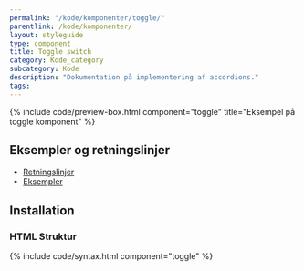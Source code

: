 ```yaml
---
permalink: "/kode/komponenter/toggle/"
parentlink: /kode/komponenter/
layout: styleguide
type: component
title: Toggle switch
category: Kode_category
subcategory: Kode
description: "Dokumentation på implementering af accordions."
tags: 
---
```


{% include code/preview-box.html component="toggle" title="Eksempel på toggle komponent" %}

## Eksempler og retningslinjer
<ul class="nobullet-list">
    <li><a href="/komponenter/toggle/#retningslinjer">Retningslinjer</a></li>
    <li><a href="/komponenter/toggle/">Eksempler</a></li>
</ul>

## Installation

### HTML Struktur

{% include code/syntax.html component="toggle" %}